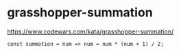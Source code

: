 # grasshopper-summation
https://www.codewars.com/kata/grasshopper-summation/


```
const summation = num => num = num * (num + 1) / 2;
```
